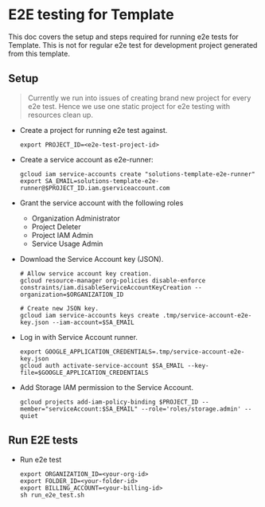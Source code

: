# E2E testing for Template

This doc covers the setup and steps required for running e2e tests for Template. This is not for regular e2e test for development project generated from this template.

## Setup

> Currently we run into issues of creating brand new project for every e2e test. Hence we use one static project for e2e testing with resources clean up.

- Create a project for running e2e test against.
  ```
  export PROJECT_ID=<e2e-test-project-id>
  ```
- Create a service account as e2e-runner:
  ```
  gcloud iam service-accounts create "solutions-template-e2e-runner"
  export SA_EMAIL=solutions-template-e2e-runner@$PROJECT_ID.iam.gserviceaccount.com
  ```
- Grant the service account with the following roles
  - Organization Administrator
  - Project Deleter
  - Project IAM Admin
  - Service Usage Admin
- Download the Service Account key (JSON).
  ```
  # Allow service account key creation.
  gcloud resource-manager org-policies disable-enforce constraints/iam.disableServiceAccountKeyCreation --organization=$ORGANIZATION_ID

  # Create new JSON key.
  gcloud iam service-accounts keys create .tmp/service-account-e2e-key.json --iam-account=$SA_EMAIL
  ```
- Log in with Service Account runner.
  ```
  export GOOGLE_APPLICATION_CREDENTIALS=.tmp/service-account-e2e-key.json
  gcloud auth activate-service-account $SA_EMAIL --key-file=$GOOGLE_APPLICATION_CREDENTIALS
  ```

- Add Storage IAM permission to the Service Account.
  ```
  gcloud projects add-iam-policy-binding $PROJECT_ID --member="serviceAccount:$SA_EMAIL" --role='roles/storage.admin' --quiet
  ```

## Run E2E tests

- Run e2e test
  ```
  export ORGANIZATION_ID=<your-org-id>
  export FOLDER_ID=<your-folder-id>
  export BILLING_ACCOUNT=<your-billing-id>
  sh run_e2e_test.sh
 ```



